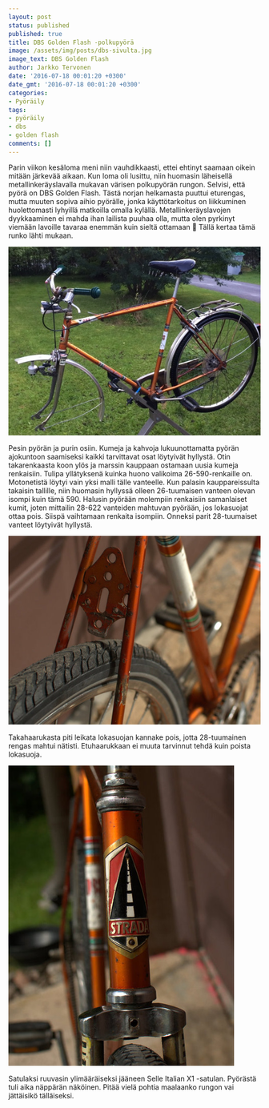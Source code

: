 ```yaml
---
layout: post
status: published
published: true
title: DBS Golden Flash -polkupyörä
image: /assets/img/posts/dbs-sivulta.jpg
image_text: DBS Golden Flash
author: Jarkko Tervonen
date: '2016-07-18 00:01:20 +0300'
date_gmt: '2016-07-18 00:01:20 +0300'
categories:
- Pyöräily
tags:
- pyöräily
- dbs
- golden flash
comments: []
---
```

Parin viikon kesäloma meni niin vauhdikkaasti, ettei ehtinyt saamaan oikein mitään järkevää aikaan. Kun loma oli lusittu, niin huomasin läheisellä metallinkeräyslavalla mukavan värisen polkupyörän rungon. Selvisi, että pyörä on DBS Golden Flash. Tästä norjan helkamasta puuttui eturengas, mutta muuten sopiva aihio pyörälle, jonka käyttötarkoitus on liikkuminen huolettomasti lyhyillä matkoilla omalla kylällä. Metallinkeräyslavojen dyykkaaminen ei mahda ihan lailista puuhaa olla, mutta olen pyrkinyt viemään lavoille tavaraa enemmän kuin sieltä ottamaan 🙂 Tällä kertaa tämä runko lähti mukaan.

<img src="/assets/img/posts/dbs-golden-flash.jpg" alt="DBS Golden Flash" />

Pesin pyörän ja purin osiin. Kumeja ja kahvoja lukuunottamatta pyörän ajokuntoon saamiseksi kaikki tarvittavat osat löytyivät hyllystä. Otin takarenkaasta koon ylös ja marssin kauppaan ostamaan uusia kumeja renkaisiin. Tulipa yllätyksenä kuinka huono valikoima 26-590-renkaille on. Motonetistä löytyi vain yksi malli tälle vanteelle. Kun palasin kauppareissulta takaisin tallille, niin huomasin hyllyssä olleen 26-tuumaisen vanteen olevan isompi kuin tämä 590. Halusin pyörään molempiin renkaisiin samanlaiset kumit, joten mittailin 28-622 vanteiden mahtuvan pyörään, jos lokasuojat ottaa pois. Siispä vaihtamaan renkaita isompiin. Onneksi parit 28-tuumaiset vanteet löytyivät hyllystä.

<img src="/assets/img/posts/dbs-takarengas.jpg" alt="DBS Takarengas" />

Takahaarukasta piti leikata lokasuojan kannake pois, jotta 28-tuumainen rengas mahtui nätisti. Etuhaarukkaan ei muuta tarvinnut tehdä kuin poista lokasuoja.

<img src="/assets/img/posts/dbs-keula.jpg" alt="DBS Keula" />

Satulaksi ruuvasin ylimääräiseksi jääneen Selle Italian X1 -satulan. Pyörästä tuli aika näppärän näköinen. Pitää vielä  pohtia maalaanko rungon vai jättäisikö tälläiseksi.
